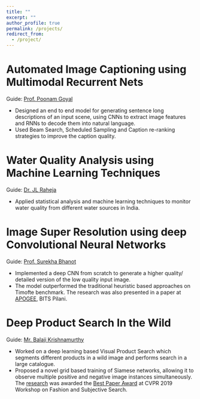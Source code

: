 ```yaml
---
title: ""
excerpt: ""
author_profile: true
permalink: /projects/
redirect_from:
  - /project/
---
```

# Automated Image Captioning using Multimodal Recurrent Nets

Guide: [Prof. Poonam Goyal](https://www.bits-pilani.ac.in/Pilani/poonam/profile)

* Designed an end to end model for generating sentence long descriptions of an input scene, using CNNs to extract image features and RNNs to decode them into natural language.
* Used Beam Search, Scheduled Sampling and Caption re-ranking strategies to improve the caption quality.
  
# Water Quality Analysis using Machine Learning Techniques

Guide: [Dr. JL Raheja](https://www.ceeri.res.in/profiles/j-l-raheja/)

* Applied statistical analysis and machine learning techniques to monitor water quality from different water sources in India.
  
# Image Super Resolution using deep Convolutional Neural Networks

Guide: [Prof. Surekha Bhanot](https://www.bits-pilani.ac.in/Pilani/surekha/profile)

* Implemented a deep CNN from scratch to generate a higher quality/ detailed version of the low quality input image.
* The model outperformed the traditional heuristic based approaches on Timofte benchmark. The research was also presented in a paper at [APOGEE](https://www.bits-apogee.org/), BITS Pilani.

# Deep Product Search In the Wild

Guide: [Mr. Balaji Krishnamurthy](https://www.linkedin.com/in/balaji-krishnamurthy-4241695)

* Worked on a deep learning based Visual Product Search which segments different products in a
wild image and performs search in a large catalogue.
* Proposed a novel grid based training of Siamese networks, allowing it to observe multiple positive and negative image instances simultaneously. The [research](http://openaccess.thecvf.com/content_CVPRW_2019/papers/FFSS-USAD/Chopra_Powering_Robust_Fashion_Retrieval_With_Information_Rich_Feature_Embeddings_CVPRW_2019_paper.pdf) was awarded the [Best Paper Award](https://twitter.com/naverlabseurope/status/1140376555341795328) at CVPR 2019 Workshop on Fashion and Subjective Search.